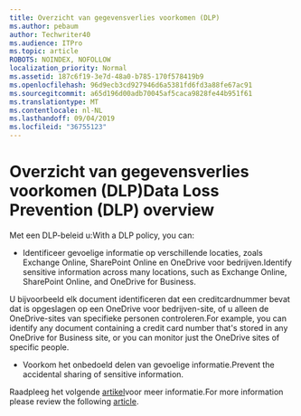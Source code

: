```yaml
---
title: Overzicht van gegevensverlies voorkomen (DLP)
ms.author: pebaum
author: Techwriter40
ms.audience: ITPro
ms.topic: article
ROBOTS: NOINDEX, NOFOLLOW
localization_priority: Normal
ms.assetid: 187c6f19-3e7d-48a0-b785-170f578419b9
ms.openlocfilehash: 96d9ecb3cd927946d6a5381fd6fd3a88fe67ac91
ms.sourcegitcommit: a65d196d00adb70045af5caca9828fe44b951f61
ms.translationtype: MT
ms.contentlocale: nl-NL
ms.lasthandoff: 09/04/2019
ms.locfileid: "36755123"
---
```

# <a name="data-loss-prevention-dlp-overview"></a><span data-ttu-id="81cfa-102">Overzicht van gegevensverlies voorkomen (DLP)</span><span class="sxs-lookup"><span data-stu-id="81cfa-102">Data Loss Prevention (DLP) overview</span></span>

<span data-ttu-id="81cfa-103">Met een DLP-beleid u:</span><span class="sxs-lookup"><span data-stu-id="81cfa-103">With a DLP policy, you can:</span></span>

- <span data-ttu-id="81cfa-104">Identificeer gevoelige informatie op verschillende locaties, zoals Exchange Online, SharePoint Online en OneDrive voor bedrijven.</span><span class="sxs-lookup"><span data-stu-id="81cfa-104">Identify sensitive information across many locations, such as Exchange Online, SharePoint Online, and OneDrive for Business.</span></span>


<span data-ttu-id="81cfa-105">U bijvoorbeeld elk document identificeren dat een creditcardnummer bevat dat is opgeslagen op een OneDrive voor bedrijven-site, of u alleen de OneDrive-sites van specifieke personen controleren.</span><span class="sxs-lookup"><span data-stu-id="81cfa-105">For example, you can identify any document containing a credit card number that's stored in any OneDrive for Business site, or you can monitor just the OneDrive sites of specific people.</span></span>

- <span data-ttu-id="81cfa-106">Voorkom het onbedoeld delen van gevoelige informatie.</span><span class="sxs-lookup"><span data-stu-id="81cfa-106">Prevent the accidental sharing of sensitive information.</span></span>


<span data-ttu-id="81cfa-107">Raadpleeg het volgende [artikel](https://docs.microsoft.com/office365/securitycompliance/data-loss-prevention-policies)voor meer informatie.</span><span class="sxs-lookup"><span data-stu-id="81cfa-107">For more information please review the following [article](https://docs.microsoft.com/office365/securitycompliance/data-loss-prevention-policies).</span></span>

